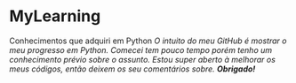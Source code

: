 # MyLearning
Conhecimentos que adquiri em Python
_O intuito do meu GitHub é mostrar o meu progresso em Python._
_Comecei tem pouco tempo porém tenho um conhecimento prévio sobre o assunto._
_Estou super aberto à melhorar os meus códigos, então deixem os seu comentários sobre._
_**Obrigado!**_
